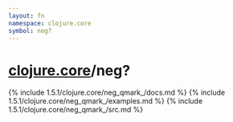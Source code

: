 ```yaml
---
layout: fn
namespace: clojure.core
symbol: neg?
---
```


# [clojure.core](../)/neg?

{% include 1.5.1/clojure.core/neg_qmark_/docs.md %}
{% include 1.5.1/clojure.core/neg_qmark_/examples.md %}
{% include 1.5.1/clojure.core/neg_qmark_/src.md %}

